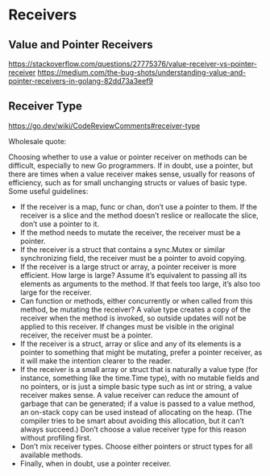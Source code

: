 Receivers
=========


Value and Pointer Receivers
---------------------------
https://stackoverflow.com/questions/27775376/value-receiver-vs-pointer-receiver
https://medium.com/the-bug-shots/understanding-value-and-pointer-receivers-in-golang-82dd73a3eef9


Receiver Type
-------------

https://go.dev/wiki/CodeReviewComments#receiver-type

Wholesale quote:


Choosing whether to use a value or pointer receiver on methods can be difficult, especially to new Go programmers. If in doubt, use a pointer, but there are times when a value receiver makes sense, usually for reasons of efficiency, such as for small unchanging structs or values of basic type. Some useful guidelines:

*    If the receiver is a map, func or chan, don’t use a pointer to them. If the receiver is a slice and the method doesn’t reslice or reallocate the slice, don’t use a pointer to it.
*    If the method needs to mutate the receiver, the receiver must be a pointer.
*    If the receiver is a struct that contains a sync.Mutex or similar synchronizing field, the receiver must be a pointer to avoid copying.
*    If the receiver is a large struct or array, a pointer receiver is more efficient. How large is large? Assume it’s equivalent to passing all its elements as arguments to the method. If that feels too large, it’s also too large for the receiver.
*    Can function or methods, either concurrently or when called from this method, be mutating the receiver? A value type creates a copy of the receiver when the method is invoked, so outside updates will not be applied to this receiver. If changes must be visible in the original receiver, the receiver must be a pointer.
*    If the receiver is a struct, array or slice and any of its elements is a pointer to something that might be mutating, prefer a pointer receiver, as it will make the intention clearer to the reader.
*    If the receiver is a small array or struct that is naturally a value type (for instance, something like the time.Time type), with no mutable fields and no pointers, or is just a simple basic type such as int or string, a value receiver makes sense. A value receiver can reduce the amount of garbage that can be generated; if a value is passed to a value method, an on-stack copy can be used instead of allocating on the heap. (The compiler tries to be smart about avoiding this allocation, but it can’t always succeed.) Don’t choose a value receiver type for this reason without profiling first.
*    Don’t mix receiver types. Choose either pointers or struct types for all available methods.
*    Finally, when in doubt, use a pointer receiver.

